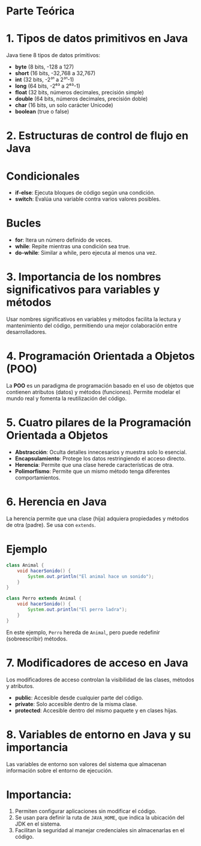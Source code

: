 # Parte Teórica

# 1. Tipos de datos primitivos en Java
Java tiene 8 tipos de datos primitivos:

- **byte** (8 bits, -128 a 127)
- **short** (16 bits, -32,768 a 32,767)
- **int** (32 bits, -2³¹ a 2³¹-1)
- **long** (64 bits, -2⁶³ a 2⁶³-1)
- **float** (32 bits, números decimales, precisión simple)
- **double** (64 bits, números decimales, precisión doble)
- **char** (16 bits, un solo carácter Unicode)
- **boolean** (true o false)

# 2. Estructuras de control de flujo en Java

# Condicionales
- **if-else**: Ejecuta bloques de código según una condición.
- **switch**: Evalúa una variable contra varios valores posibles.

# Bucles
- **for**: Itera un número definido de veces.
- **while**: Repite mientras una condición sea true.
- **do-while**: Similar a while, pero ejecuta al menos una vez.

# 3. Importancia de los nombres significativos para variables y métodos

Usar nombres significativos en variables y métodos facilita la lectura y mantenimiento del código, permitiendo una mejor colaboración entre desarrolladores.

# 4. Programación Orientada a Objetos (POO)

La **POO** es un paradigma de programación basado en el uso de objetos que contienen atributos (datos) y métodos (funciones). Permite modelar el mundo real y fomenta la reutilización del código.

# 5. Cuatro pilares de la Programación Orientada a Objetos

- **Abstracción**: Oculta detalles innecesarios y muestra solo lo esencial.
- **Encapsulamiento**: Protege los datos restringiendo el acceso directo.
- **Herencia**: Permite que una clase herede características de otra.
- **Polimorfismo**: Permite que un mismo método tenga diferentes comportamientos.

# 6. Herencia en Java

La herencia permite que una clase (hija) adquiera propiedades y métodos de otra (padre). Se usa con `extends`.

# Ejemplo
```java
class Animal {
    void hacerSonido() {
        System.out.println("El animal hace un sonido");
    }
}

class Perro extends Animal {
    void hacerSonido() {
        System.out.println("El perro ladra");
    }
}
```
En este ejemplo, `Perro` hereda de `Animal`, pero puede redefinir (sobreescribir) métodos.

# 7. Modificadores de acceso en Java

Los modificadores de acceso controlan la visibilidad de las clases, métodos y atributos.

- **public**: Accesible desde cualquier parte del código.
- **private**: Solo accesible dentro de la misma clase.
- **protected**: Accesible dentro del mismo paquete y en clases hijas.

# 8. Variables de entorno en Java y su importancia

Las variables de entorno son valores del sistema que almacenan información sobre el entorno de ejecución.

# Importancia:
1. Permiten configurar aplicaciones sin modificar el código.
2. Se usan para definir la ruta de `JAVA_HOME`, que indica la ubicación del JDK en el sistema.
3. Facilitan la seguridad al manejar credenciales sin almacenarlas en el código.

